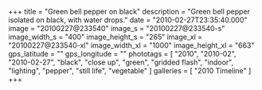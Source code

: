 +++
title = "Green bell pepper on black"
description = "Green bell pepper isolated on black, with water drops."
date = "2010-02-27T23:35:40.000"
image = "20100227@233540"
image_s = "20100227@233540-s"
image_width_s = "400"
image_height_s = "265"
image_xl = "20100227@233540-xl"
image_width_xl = "1000"
image_height_xl = "663"
gps_latitude = ""
gps_longitude = ""
phototags = [ "2010", "2010-02", "2010-02-27", "black", "close up", "green", "gridded flash", "indoor", "lighting", "pepper", "still life", "vegetable" ]
galleries = [ "2010 Timeline" ]
+++
